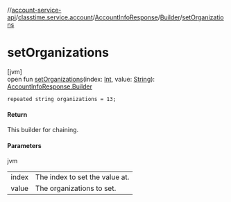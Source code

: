 //[account-service-api](../../../../index.md)/[classtime.service.account](../../index.md)/[AccountInfoResponse](../index.md)/[Builder](index.md)/[setOrganizations](set-organizations.md)

# setOrganizations

[jvm]\
open fun [setOrganizations](set-organizations.md)(index: [Int](https://kotlinlang.org/api/latest/jvm/stdlib/kotlin/-int/index.html), value: [String](https://docs.oracle.com/javase/8/docs/api/java/lang/String.html)): [AccountInfoResponse.Builder](index.md)

`repeated string organizations = 13;`

#### Return

This builder for chaining.

#### Parameters

jvm

| | |
|---|---|
| index | The index to set the value at. |
| value | The organizations to set. |
